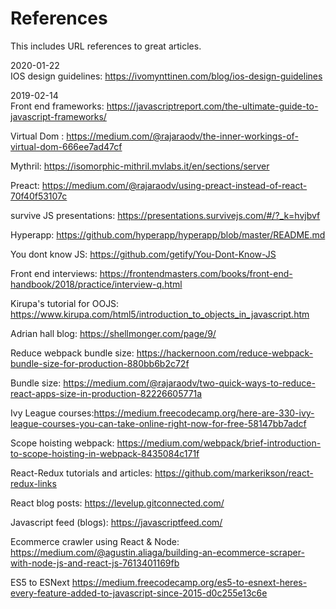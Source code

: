 # References
This includes URL references to great articles.

2020-01-22  
IOS design guidelines: https://ivomynttinen.com/blog/ios-design-guidelines
  

2019-02-14  
Front end frameworks: https://javascriptreport.com/the-ultimate-guide-to-javascript-frameworks/

Virtual Dom : https://medium.com/@rajaraodv/the-inner-workings-of-virtual-dom-666ee7ad47cf

Mythril: https://isomorphic-mithril.mvlabs.it/en/sections/server

Preact: https://medium.com/@rajaraodv/using-preact-instead-of-react-70f40f53107c

survive JS presentations: https://presentations.survivejs.com/#/?_k=hvjbvf

Hyperapp: https://github.com/hyperapp/hyperapp/blob/master/README.md

You dont know JS: https://github.com/getify/You-Dont-Know-JS

Front end interviews: https://frontendmasters.com/books/front-end-handbook/2018/practice/interview-q.html

Kirupa's tutorial for OOJS: https://www.kirupa.com/html5/introduction_to_objects_in_javascript.htm

Adrian hall blog: https://shellmonger.com/page/9/

Reduce webpack bundle size: https://hackernoon.com/reduce-webpack-bundle-size-for-production-880bb6b2c72f

Bundle size: https://medium.com/@rajaraodv/two-quick-ways-to-reduce-react-apps-size-in-production-82226605771a
                            
Ivy League courses:https://medium.freecodecamp.org/here-are-330-ivy-league-courses-you-can-take-online-right-now-for-free-58147bb7adcf

Scope hoisting webpack: https://medium.com/webpack/brief-introduction-to-scope-hoisting-in-webpack-8435084c171f

React-Redux tutorials and articles: https://github.com/markerikson/react-redux-links

React blog posts: https://levelup.gitconnected.com/

Javascript feed (blogs): https://javascriptfeed.com/

Ecommerce crawler using React & Node: https://medium.com/@agustin.aliaga/building-an-ecommerce-scraper-with-node-js-and-react-js-7613401169fb

ES5 to ESNext https://medium.freecodecamp.org/es5-to-esnext-heres-every-feature-added-to-javascript-since-2015-d0c255e13c6e
